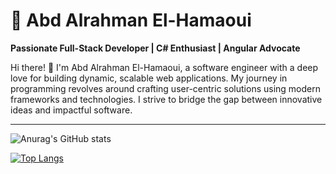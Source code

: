 
# 🌟 Abd Alrahman El-Hamaoui  

**Passionate Full-Stack Developer | C# Enthusiast | Angular Advocate**

Hi there! 👋 I'm Abd Alrahman El-Hamaoui, a software engineer with a deep love for building dynamic, scalable web applications. My journey in programming revolves around crafting user-centric solutions using modern frameworks and technologies. I strive to bridge the gap between innovative ideas and impactful software.

---

![Anurag's GitHub stats](https://readme-stats-pied-ten.vercel.app/api?username=karlof002&show_icons=true&theme=dark)

[![Top Langs](https://readme-stats-pied-ten.vercel.app/api/top-langs/?username=karlof002&theme=dark&langs_count=19)](https://github.com/anuraghazra/github-readme-stats)

